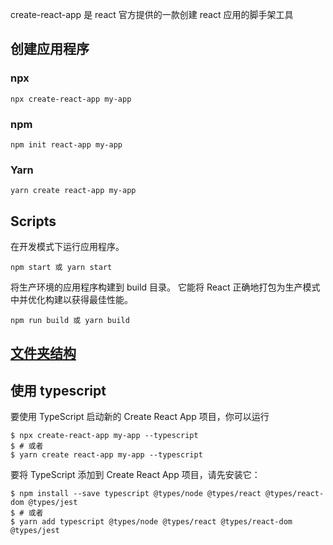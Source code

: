 
create-react-app 是 react 官方提供的一款创建 react 应用的脚手架工具
## 创建应用程序
### npx
```
npx create-react-app my-app
```

### npm
```
npm init react-app my-app
```

### Yarn
```
yarn create react-app my-app
```

## Scripts

在开发模式下运行应用程序。
```
npm start 或 yarn start
```

将生产环境的应用程序构建到 build 目录。 它能将 React 正确地打包为生产模式中并优化构建以获得最佳性能。
```
npm run build 或 yarn build
```

## [文件夹结构](https://www.html.cn/create-react-app/docs/folder-structure/)

## 使用 typescript
要使用 TypeScript 启动新的 Create React App 项目，你可以运行
```
$ npx create-react-app my-app --typescript
$ # 或者
$ yarn create react-app my-app --typescript
```

要将 TypeScript 添加到 Create React App 项目，请先安装它：
```
$ npm install --save typescript @types/node @types/react @types/react-dom @types/jest
$ # 或者
$ yarn add typescript @types/node @types/react @types/react-dom @types/jest
```